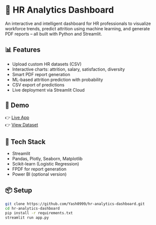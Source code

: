 # 💼 HR Analytics Dashboard

An interactive and intelligent dashboard for HR professionals to visualize workforce trends, predict attrition using machine learning, and generate PDF reports – all built with Python and Streamlit.

## 📊 Features

- Upload custom HR datasets (CSV)
- Interactive charts: attrition, salary, satisfaction, diversity
- Smart PDF report generation
- ML-based attrition prediction with probability
- CSV export of predictions
- Live deployment via Streamlit Cloud

## 🚀 Demo

👉 [Live App](https://yourname-hr-analytics-dashboard.streamlit.app)  
👉 [View Dataset](https://www.kaggle.com/pavansubhasht/ibm-hr-analytics-attrition-dataset)

## 🧰 Tech Stack

- Streamlit
- Pandas, Plotly, Seaborn, Matplotlib
- Scikit-learn (Logistic Regression)
- FPDF for report generation
- Power BI (optional version)

## 📦 Setup

```bash
git clone https://github.com/Yash0999/hr-analytics-dashboard.git
cd hr-analytics-dashboard
pip install -r requirements.txt
streamlit run app.py
